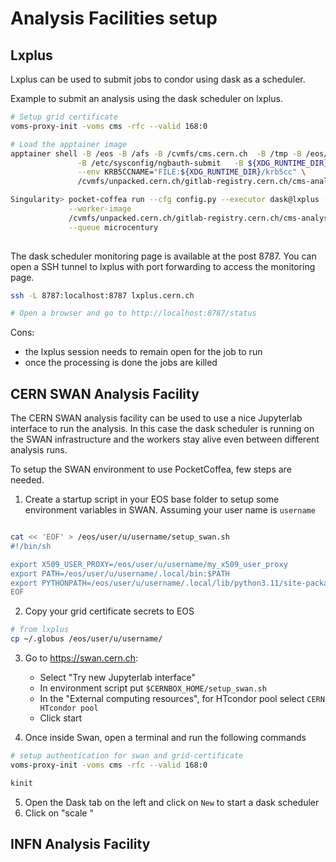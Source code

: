 # Analysis Facilities setup

## Lxplus
Lxplus can be used to submit jobs to condor using dask as a scheduler. 

Example to submit an analysis using the dask scheduler on lxplus. 

```bash
# Setup grid certificate
voms-proxy-init -voms cms -rfc --valid 168:0

# Load the apptainer image
apptainer shell -B /eos -B /afs -B /cvmfs/cms.cern.ch  -B /tmp -B /eos/cms/  \
               -B /etc/sysconfig/ngbauth-submit   -B ${XDG_RUNTIME_DIR} \
               --env KRB5CCNAME="FILE:${XDG_RUNTIME_DIR}/krb5cc" \
               /cvmfs/unpacked.cern.ch/gitlab-registry.cern.ch/cms-analysis/general/pocketcoffea:lxplus-el9-latest 

Singularity> pocket-coffea run --cfg config.py --executor dask@lxplus --scaleout 100 --chunksize 400000 \
             --worker-image
             /cvmfs/unpacked.cern.ch/gitlab-registry.cern.ch/cms-analysis/general/pocketcoffea:lxplus-el9-latest \
             --queue microcentury
             
```
The dask scheduler monitoring page is available at the post 8787. You can open a SSH tunnel to lxplus with port forwarding to access the monitoring page. 

```bash
ssh -L 8787:localhost:8787 lxplus.cern.ch

# Open a browser and go to http://localhost:8787/status
```

Cons:
- the lxplus session needs to remain open for the job to run
- once the processing is done the jobs are killed

## CERN SWAN Analysis Facility
The CERN SWAN analysis facility can be used to use a nice Jupyterlab interface to run the analysis.
In this case the dask scheduler is running on the SWAN infrastructure and the workers stay alive even between different
analysis runs. 

To setup the SWAN environment to use PocketCoffea, few steps are needed. 

1. Create a startup script in your EOS base folder to setup some environment variables in SWAN. Assuming your user name
is `username`
```bash

cat << 'EOF' > /eos/user/u/username/setup_swan.sh
#!/bin/sh

export X509_USER_PROXY=/eos/user/u/username/my_x509_user_proxy
export PATH=/eos/user/u/username/.local/bin:$PATH
export PYTHONPATH=/eos/user/u/username/.local/lib/python3.11/site-packages:$PYTHONPATH
EOF
```
2. Copy your grid certificate secrets to EOS
```bash
# from lxplus
cp ~/.globus /eos/user/u/username/
```

3. Go to https://swan.cern.ch:
   - Select "Try new Jupyterlab interface"
   - In environment script put `$CERNBOX_HOME/setup_swan.sh`
   - In the "External computing resources", for HTcondor pool select `CERN HTcondor pool`
   - Click start
   
4. Once inside Swan, open a terminal and run the following commands
```bash
# setup authentication for swan and grid-certificate
voms-proxy-init -voms cms -rfc --valid 168:0

kinit 
```

5. Open the Dask tab on the left and click on `New` to start a dask scheduler
6. Click on "scale "

## INFN Analysis Facility

